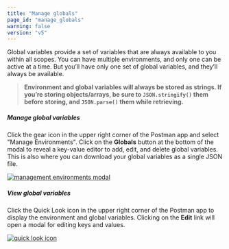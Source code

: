 ```yaml
---
title: "Manage globals"
page_id: "manage_globals"
warning: false
version: "v5"
---
```


Global variables provide a set of variables that are always available to you within all scopes. You can have multiple environments, and only one can be active at a time. But you’ll have only one set of global variables, and they’ll always be available. 

> **Environment and global variables will always be stored as strings. If you’re storing objects/arrays, be sure to `JSON.stringify()` them before storing, and `JSON.parse()` them while retrieving.**

##### **Manage global variables**

Click the gear icon in the upper right corner of the Postman app and select "Manage Environments". Click on the **Globals** button at the bottom of the modal to reveal a key-value editor to add, edit, and delete global variables. This is also where you can download your global variables as a single JSON file.

[![management environments modal](https://s3.amazonaws.com/postman-static-getpostman-com/postman-docs/58756362.png)](https://s3.amazonaws.com/postman-static-getpostman-com/postman-docs/58756362.png)

##### **View global variables**

Click the Quick Look icon in the upper right corner of the Postman app to display the environment and global variables. Clicking on the **Edit** link will open a modal for editing keys and values.

[![quick look icon](https://s3.amazonaws.com/postman-static-getpostman-com/postman-docs/WS-environ_quick-look-globals.png)](https://s3.amazonaws.com/postman-static-getpostman-com/postman-docs/WS-environ_quick-look-globals.png)
